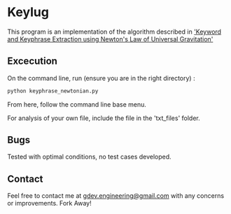 # Keylug #

This program is an implementation of the algorithm described in ['Keyword and Keyphrase Extraction using Newton's Law of Universal Gravitation'](http://ieeexplore.ieee.org/document/7946724/)

## Excecution ##

On the command line, run (ensure you are in the right directory) : 

```bash
python keyphrase_newtonian.py
```
From here, follow the command line base menu.

For analysis of your own file, include the file in the 'txt_files' folder.



## Bugs ##

Tested with optimal conditions, no test cases developed. 

## Contact ##

Feel free to contact me at gdev.engineering@gmail.com with any concerns or improvements. Fork Away!

